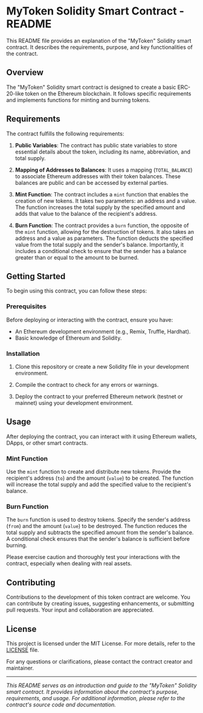 # MyToken Solidity Smart Contract - README

This README file provides an explanation of the "MyToken" Solidity smart contract. It describes the requirements, purpose, and key functionalities of the contract.

## Overview

The "MyToken" Solidity smart contract is designed to create a basic ERC-20-like token on the Ethereum blockchain. It follows specific requirements and implements functions for minting and burning tokens.

## Requirements

The contract fulfills the following requirements:

1. **Public Variables**: The contract has public state variables to store essential details about the token, including its name, abbreviation, and total supply.

2. **Mapping of Addresses to Balances**: It uses a mapping (`TOTAL_BALANCE`) to associate Ethereum addresses with their token balances. These balances are public and can be accessed by external parties.

3. **Mint Function**: The contract includes a `mint` function that enables the creation of new tokens. It takes two parameters: an address and a value. The function increases the total supply by the specified amount and adds that value to the balance of the recipient's address.

4. **Burn Function**: The contract provides a `burn` function, the opposite of the `mint` function, allowing for the destruction of tokens. It also takes an address and a value as parameters. The function deducts the specified value from the total supply and the sender's balance. Importantly, it includes a conditional check to ensure that the sender has a balance greater than or equal to the amount to be burned.

## Getting Started

To begin using this contract, you can follow these steps:

### Prerequisites

Before deploying or interacting with the contract, ensure you have:

- An Ethereum development environment (e.g., Remix, Truffle, Hardhat).
- Basic knowledge of Ethereum and Solidity.

### Installation

1. Clone this repository or create a new Solidity file in your development environment.

2. Compile the contract to check for any errors or warnings.

3. Deploy the contract to your preferred Ethereum network (testnet or mainnet) using your development environment.

## Usage

After deploying the contract, you can interact with it using Ethereum wallets, DApps, or other smart contracts.

### Mint Function

Use the `mint` function to create and distribute new tokens. Provide the recipient's address (`to`) and the amount (`value`) to be created. The function will increase the total supply and add the specified value to the recipient's balance.

### Burn Function

The `burn` function is used to destroy tokens. Specify the sender's address (`from`) and the amount (`value`) to be destroyed. The function reduces the total supply and subtracts the specified amount from the sender's balance. A conditional check ensures that the sender's balance is sufficient before burning.

Please exercise caution and thoroughly test your interactions with the contract, especially when dealing with real assets.

## Contributing

Contributions to the development of this token contract are welcome. You can contribute by creating issues, suggesting enhancements, or submitting pull requests. Your input and collaboration are appreciated.

## License

This project is licensed under the MIT License. For more details, refer to the [LICENSE](LICENSE) file.

For any questions or clarifications, please contact the contract creator and maintainer.

---

*This README serves as an introduction and guide to the "MyToken" Solidity smart contract. It provides information about the contract's purpose, requirements, and usage. For additional information, please refer to the contract's source code and documentation.*

